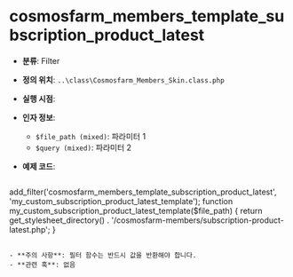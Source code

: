 # cosmosfarm_members_template_subscription_product_latest

- **분류**: Filter
- **정의 위치**: `..\class\Cosmosfarm_Members_Skin.class.php`
- **실행 시점**: 
- **인자 정보**:
  - `$file_path (mixed)`: 파라미터 1
  - `$query (mixed)`: 파라미터 2
- **예제 코드**:

  ```php
add_filter('cosmosfarm_members_template_subscription_product_latest', 'my_custom_subscription_product_latest_template');
    function my_custom_subscription_product_latest_template($file_path) {
        return get_stylesheet_directory() . '/cosmosfarm-members/subscription-product-latest.php';
    }
  ```

- **주의 사항**: 필터 함수는 반드시 값을 반환해야 합니다.
- **관련 훅**: 없음
